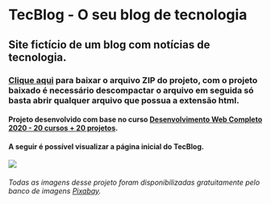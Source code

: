 # TecBlog - O seu blog de tecnologia
## Site fictício de um blog com notícias de tecnologia.
### [Clique aqui](https://github.com/MatheusFilipe21/TecBlog-Html-Css/archive/master.zip "Projeto ZIP") para baixar o arquivo ZIP do projeto, com o projeto baixado é necessário descompactar o arquivo em seguida só basta abrir qualquer arquivo que possua a extensão html.
#### Projeto desenvolvido com base no curso [Desenvolvimento Web Completo 2020 - 20 cursos + 20 projetos](https://www.udemy.com/course/web-completo/ "Udemy").
#### A seguir é possível visualizar a página inicial do TecBlog.
![](https://imgur.com/T4MObyc.png)
###### Todas as imagens desse projeto foram disponibilizadas gratuitamente pelo banco de imagens [Pixabay](https://pixabay.com/ "Pixabay").
